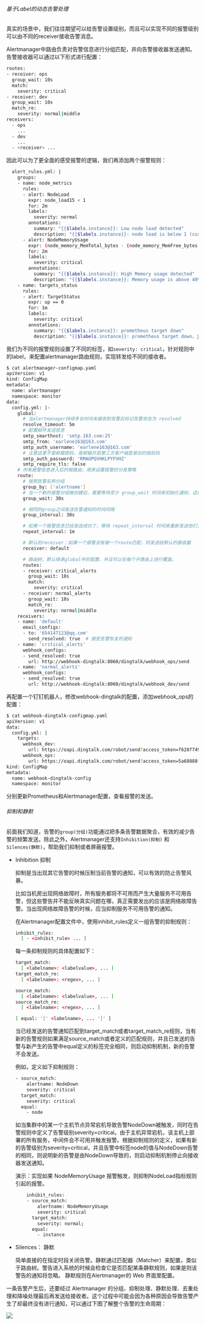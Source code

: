 ###### 基于Label的动态告警处理

真实的场景中，我们往往期望可以给告警设置级别，而且可以实现不同的报警级别可以由不同的receiver接收告警消息。

Alertmanager中路由负责对告警信息进行分组匹配，并向告警接收器发送通知。告警接收器可以通过以下形式进行配置： 

```bash
routes:
- receiver: ops
  group_wait: 10s
  match:
    severity: critical
- receiver: dev
  group_wait: 10s
  match_re:
    severity: normal|middle
receivers:
  - ops
    ...
  - dev
    ...
  - <receiver> ...
```



因此可以为了更全面的感受报警的逻辑，我们再添加两个报警规则：

```bash
  alert_rules.yml: |
    groups:
    - name: node_metrics
      rules:
      - alert: NodeLoad
        expr: node_load15 < 1
        for: 2m
        labels:
          severity: normal
        annotations:
          summary: "{{$labels.instance}}: Low node load detected"
          description: "{{$labels.instance}}: node load is below 1 (current value is: {{ $value }}"
      - alert: NodeMemoryUsage
        expr: (node_memory_MemTotal_bytes - (node_memory_MemFree_bytes + node_memory_Buffers_bytes + node_memory_Cached_bytes)) / node_memory_MemTotal_bytes * 100 > 30
        for: 2m
        labels:
          severity: critical
        annotations:
          summary: "{{$labels.instance}}: High Memory usage detected"
          description: "{{$labels.instance}}: Memory usage is above 40% (current value is: {{ $value }}"
    - name: targets_status
      rules:
      - alert: TargetStatus
        expr: up == 0
        for: 1m
        labels:
          severity: critical
        annotations:
          summary: "{{$labels.instance}}: prometheus target down"
          description: "{{$labels.instance}}: prometheus target down，job is {{$labels.job}}"
```

我们为不同的报警规则设置了不同的标签，如`severity: critical`，针对规则中的label，来配置alertmanager路由规则，实现转发给不同的接收者。

```bash
$ cat alertmanager-configmap.yaml
apiVersion: v1
kind: ConfigMap
metadata:
  name: alertmanager
  namespace: monitor
data:
  config.yml: |-
    global:
      # 当alertmanager持续多长时间未接收到告警后标记告警状态为 resolved
      resolve_timeout: 5m
      # 配置邮件发送信息
      smtp_smarthost: 'smtp.163.com:25'
      smtp_from: 'earlene163@163.com'
      smtp_auth_username: 'earlene163@163.com'
      # 注意这里不是邮箱密码，是邮箱开启第三方客户端登录后的授权码
      smtp_auth_password: 'RMAOPQVHKLPYFVHZ'
      smtp_require_tls: false
    # 所有报警信息进入后的根路由，用来设置报警的分发策略
    route:
      # 按照告警名称分组
      group_by: ['alertname']
      # 当一个新的报警分组被创建后，需要等待至少 group_wait 时间来初始化通知，这种方式可以确保您能有足够的时间为同一分组来获取多个警报，然后一起触发这个报警信息。
      group_wait: 30s

      # 相同的group之间发送告警通知的时间间隔
      group_interval: 30s

      # 如果一个报警信息已经发送成功了，等待 repeat_interval 时间来重新发送他们，不同类型告警发送频率需要具体配置
      repeat_interval: 1m

      # 默认的receiver：如果一个报警没有被一个route匹配，则发送给默认的接收器
      receiver: default

      # 路由树，默认继承global中的配置，并且可以在每个子路由上进行覆盖。
      routes:
      - receiver: critical_alerts
        group_wait: 10s
        match:
          severity: critical
      - receiver: normal_alerts
        group_wait: 10s
        match_re:
          severity: normal|middle
    receivers:
    - name: 'default'
      email_configs:
      - to: '654147123@qq.com'
        send_resolved: true  # 接受告警恢复的通知
    - name: 'critical_alerts'
      webhook_configs:
      - send_resolved: true
        url: http://webhook-dingtalk:8060/dingtalk/webhook_ops/send
    - name: 'normal_alerts'
      webhook_configs:
      - send_resolved: true
        url: http://webhook-dingtalk:8060/dingtalk/webhook_dev/send
```



再配置一个钉钉机器人，修改webhook-dingtalk的配置，添加webhook_ops的配置：

```bash
$ cat webhook-dingtalk-configmap.yaml
apiVersion: v1
data:
  config.yml: |
    targets:
      webhook_dev:
        url: https://oapi.dingtalk.com/robot/send?access_token=f628f749a7ad70e86ca7bcb68658d0ce5af7c201ce8ce32acaece4c592364ca9
      webhook_ops:
        url: https://oapi.dingtalk.com/robot/send?access_token=5a68888fbecde75b1832ff024d7374e51f2babd33f1078e5311cdbb8e2c00c3a
kind: ConfigMap
metadata:
  name: webhook-dingtalk-config
  namespace: monitor
```



分别更新Prometheus和Alertmanager配置，查看报警的发送。



###### 抑制和静默

前面我们知道，告警的`group(分组)`功能通过把多条告警数据聚合，有效的减少告警的频繁发送。除此之外，Alertmanager还支持`Inhibition(抑制)` 和 `Silences(静默)`，帮助我们抑制或者屏蔽报警。

- Inhibition 抑制

  抑制是当出现其它告警的时候压制当前告警的通知，可以有效的防止告警风暴。

  比如当机房出现网络故障时，所有服务都将不可用而产生大量服务不可用告警，但这些警告并不能反映真实问题在哪，真正需要发出的应该是网络故障告警。当出现网络故障告警的时候，应当抑制服务不可用告警的通知。 

   在Alertmanager配置文件中，使用inhibit_rules定义一组告警的抑制规则： 

  ```bash
  inhibit_rules:
    [ - <inhibit_rule> ... ]
  ```

  每一条抑制规则的具体配置如下：

  ```bash
  target_match:
    [ <labelname>: <labelvalue>, ... ]
  target_match_re:
    [ <labelname>: <regex>, ... ]
  
  source_match:
    [ <labelname>: <labelvalue>, ... ]
  source_match_re:
    [ <labelname>: <regex>, ... ]
  
  [ equal: '[' <labelname>, ... ']' ]
  ```

  当已经发送的告警通知匹配到target_match或者target_match_re规则，当有新的告警规则如果满足source_match或者定义的匹配规则，并且已发送的告警与新产生的告警中equal定义的标签完全相同，则启动抑制机制，新的告警不会发送。

  例如，定义如下抑制规则：

  ```bash
  - source_match:
      alertname: NodeDown
      severity: critical
    target_match:
      severity: critical
    equal:
      - node
  ```

  如当集群中的某一个主机节点异常宕机导致告警NodeDown被触发，同时在告警规则中定义了告警级别severity=critical。由于主机异常宕机，该主机上部署的所有服务，中间件会不可用并触发报警。根据抑制规则的定义，如果有新的告警级别为severity=critical，并且告警中标签node的值与NodeDown告警的相同，则说明新的告警是由NodeDown导致的，则启动抑制机制停止向接收器发送通知。 

  演示：实现如果 NodeMemoryUsage 报警触发，则抑制NodeLoad指标规则引起的报警。

  ```bash
      inhibit_rules:
      - source_match:
          alertname: NodeMemoryUsage
          severity: critical
        target_match:
          severity: normal;
        equal:
          - instance
  ```

  

- Silences： 静默

  简单直接的在指定时段关闭告警。静默通过匹配器（Matcher）来配置，类似于路由树。警告进入系统的时候会检查它是否匹配某条静默规则，如果是则该警告的通知将忽略。  静默规则在Alertmanager的 Web 界面里配置。 



一条告警产生后，还要经过 Alertmanager 的分组、抑制处理、静默处理、去重处理和降噪处理最后再发送给接收者。这个过程中可能会因为各种原因会导致告警产生了却最终没有进行通知，可以通过下图了解整个告警的生命周期：

![](images\alertmanager-process.png)



